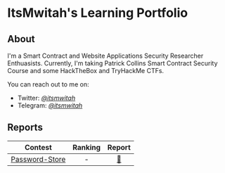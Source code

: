 # ItsMwitah's Learning Portfolio

## About

I'm a Smart Contract and Website Applications Security Researcher Enthuasists. 
Currently, I'm taking Patrick Collins Smart Contract Security Course and some HackTheBox and TryHackMe CTFs.

You can reach out to me on:
- Twitter: [*@itsmwitah*](https://twitter.com/itsmwitah) 
- Telegram: [*@itsmwitah*](https://t.me/itsmwitah)

## Reports

| Contest | Ranking | Report |
| - | :-: | :-: |
| [Password-Store](https://github.com/Cyfrin/2023-10-PasswordStore) | - | [📄](CodeHawks/2024-08-14-password-store.pdf.md) |